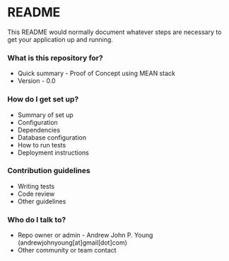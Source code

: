 # README #

This README would normally document whatever steps are necessary to get your application up and running.

### What is this repository for? ###

* Quick summary - Proof of Concept using MEAN stack
* Version - 0.0

### How do I get set up? ###

* Summary of set up
* Configuration
* Dependencies
* Database configuration
* How to run tests
* Deployment instructions

### Contribution guidelines ###

* Writing tests
* Code review
* Other guidelines

### Who do I talk to? ###

* Repo owner or admin - Andrew John P. Young (andrewjohnyoung[at]gmail[dot]com)
* Other community or team contact